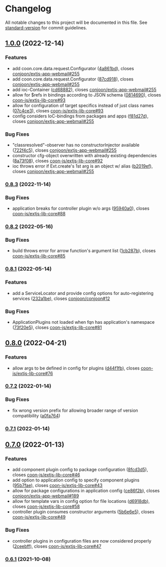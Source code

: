 # Changelog

All notable changes to this project will be documented in this file. See [standard-version](https://github.com/conventional-changelog/standard-version) for commit guidelines.

## [1.0.0](https://github.com/coon-js/extjs-lib-core/compare/v0.8.3...v1.0.0) (2022-12-14)


### Features

* add coon.core.data.request.Configurator ([4a861bd](https://github.com/coon-js/extjs-lib-core/commit/4a861bd17d25c3704660dcfc185770a952fbc026)), closes [conjoon/extjs-app-webmail#255](https://github.com/conjoon/extjs-app-webmail/issues/255)
* add coon.core.data.request.Configurator ([87cd918](https://github.com/coon-js/extjs-lib-core/commit/87cd918236ee00bc41a174e58cb17b480b6e083b)), closes [conjoon/extjs-app-webmail#255](https://github.com/conjoon/extjs-app-webmail/issues/255)
* add ioc-Container ([cd68882](https://github.com/coon-js/extjs-lib-core/commit/cd688822b31e190b1a053317cd82721138e4f101)), closes [conjoon/extjs-app-webmail#255](https://github.com/conjoon/extjs-app-webmail/issues/255)
* allow for $refs in bindings according to JSON schema ([0814690](https://github.com/coon-js/extjs-lib-core/commit/0814690b1dd4cc7c2247f92aa7de959a2a81b20e)), closes [coon-js/extjs-lib-core#93](https://github.com/coon-js/extjs-lib-core/issues/93)
* allow for configuration of target specifics instead of just class names ([07c4ce3](https://github.com/coon-js/extjs-lib-core/commit/07c4ce30bf95d912c26910d137199f7c66a2498d)), closes [coon-js/extjs-lib-core#93](https://github.com/coon-js/extjs-lib-core/issues/93)
* config considers IoC-bindings from packages and apps ([f81d27d](https://github.com/coon-js/extjs-lib-core/commit/f81d27dea72d09377edf4d7681752867e0da2910)), closes [conjoon/extjs-app-webmail#255](https://github.com/conjoon/extjs-app-webmail/issues/255)


### Bug Fixes

* "classresolved"-observer has no constructorInjector available ([722f4c5](https://github.com/coon-js/extjs-lib-core/commit/722f4c5777043cd7f9f268da4595d0b9f93cea65)), closes [conjoon/extjs-app-webmail#255](https://github.com/conjoon/extjs-app-webmail/issues/255)
* constructor cfg-object overwritten with already existing dependencies ([8a73f08](https://github.com/coon-js/extjs-lib-core/commit/8a73f088434088e3d7a9565fe5ecaae2748f55fd)), closes [coon-js/extjs-lib-core#92](https://github.com/coon-js/extjs-lib-core/issues/92)
* ioc throws error if Ext.create's 1st arg is an object w/ alias ([b2019ef](https://github.com/coon-js/extjs-lib-core/commit/b2019efaa4b0f552434c88871fd888726a574983)), closes [conjoon/extjs-app-webmail#255](https://github.com/conjoon/extjs-app-webmail/issues/255)

### [0.8.3](https://github.com/coon-js/extjs-lib-core/compare/v0.8.2...v0.8.3) (2022-11-14)


### Bug Fixes

* application breaks for controller plugin w/o args ([95940a0](https://github.com/coon-js/extjs-lib-core/commit/95940a086b190453e77a9a29817c2ba1ba66a5a6)), closes [coon-js/extjs-lib-core#88](https://github.com/coon-js/extjs-lib-core/issues/88)

### [0.8.2](https://github.com/coon-js/extjs-lib-core/compare/v0.8.1...v0.8.2) (2022-05-16)


### Bug Fixes

* build throws error for arrow function's argument list ([1cb287b](https://github.com/coon-js/extjs-lib-core/commit/1cb287b6cd1687577a0bc112079463ea91a1afdf)), closes [coon-js/extjs-lib-core#85](https://github.com/coon-js/extjs-lib-core/issues/85)

### [0.8.1](https://github.com/coon-js/extjs-lib-core/compare/v0.8.0...v0.8.1) (2022-05-14)


### Features

* add a ServiceLocator and provide config options for auto-registering services ([232a1be](https://github.com/coon-js/extjs-lib-core/commit/232a1be2ccbe647e174954b927627b2c9bbb0048)), closes [conjoon/conjoon#12](https://github.com/conjoon/conjoon/issues/12)


### Bug Fixes

* ApplicationPlugins not loaded when fqn has application's namespace ([73f20e5](https://github.com/coon-js/extjs-lib-core/commit/73f20e5fc2af42d706481e7bba57b70d0bd5b5e3)), closes [coon-js/extjs-lib-core#81](https://github.com/coon-js/extjs-lib-core/issues/81)

## [0.8.0](https://github.com/coon-js/extjs-lib-core/compare/v0.7.2...v0.8.0) (2022-04-21)


### Features

* allow args to be defined in config for plugins ([d44f1fb](https://github.com/coon-js/extjs-lib-core/commit/d44f1fbde8e930cc9183a918d26d190ebeb5a484)), closes [coon-js/extjs-lib-core#76](https://github.com/coon-js/extjs-lib-core/issues/76)

### [0.7.2](https://github.com/coon-js/extjs-lib-core/compare/v0.7.1...v0.7.2) (2022-01-14)


### Bug Fixes

* fix wrong version prefix for allowing broader range of version compatibility ([a0fa764](https://github.com/coon-js/extjs-lib-core/commit/a0fa764d934eb591e9230cbef5223ed7a33b8db4))

### [0.7.1](https://github.com/coon-js/extjs-lib-core/compare/v0.7.0...v0.7.1) (2022-01-14)

## [0.7.0](https://github.com/coon-js/extjs-lib-core/compare/v0.6.1...v0.7.0) (2022-01-13)


### Features

* add component plugin config to package configuration ([8fcd3d5](https://github.com/coon-js/extjs-lib-core/commit/8fcd3d5120e3f74afc19e304499b95a9fafaee8d)), closes [coon-js/extjs-lib-core#46](https://github.com/coon-js/extjs-lib-core/issues/46)
* add option to application config to specify component plugins ([95b7fae](https://github.com/coon-js/extjs-lib-core/commit/95b7fae5cd672f2571bdd7c46f20001be65d91e1)), closes [coon-js/extjs-lib-core#43](https://github.com/coon-js/extjs-lib-core/issues/43)
* allow for package configurations in application config ([ce86f2b](https://github.com/coon-js/extjs-lib-core/commit/ce86f2bfecaba24ef198c0c83c187583b0fb0dd1)), closes [conjoon/extjs-app-webmail#189](https://github.com/conjoon/extjs-app-webmail/issues/189)
* allow for template vars in config option for file locations ([d6918db](https://github.com/coon-js/extjs-lib-core/commit/d6918dbdd469f379045d33208da73b23dcdb9fd7)), closes [coon-js/extjs-lib-core#58](https://github.com/coon-js/extjs-lib-core/issues/58)
* controller plugin consumes constructor arguments ([5b6e6e5](https://github.com/coon-js/extjs-lib-core/commit/5b6e6e5570115c3ff063a2bc5540baa9fd63fabc)), closes [coon-js/extjs-lib-core#49](https://github.com/coon-js/extjs-lib-core/issues/49)


### Bug Fixes

* controller plugins in configuration files are now considered properly ([2ceebff](https://github.com/coon-js/extjs-lib-core/commit/2ceebffbf656e864e034ae18237a5a4d1418a5c0)), closes [coon-js/extjs-lib-core#47](https://github.com/coon-js/extjs-lib-core/issues/47)

### [0.6.1](https://github.com/coon-js/extjs-lib-core/compare/v0.6.0...v0.6.1) (2021-10-08)
